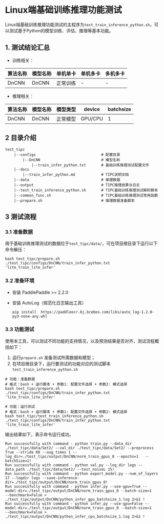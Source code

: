# Linux端基础训练推理功能测试

Linux端基础训练推理功能测试的主程序为`test_train_inference_python.sh`，可以测试基于Python的模型训练、评估、推理等基本功能。

## 1. 测试结论汇总

- 训练相关：

| 算法名称 | 模型名称 | 单机单卡 | 单机多卡 | 多机多卡 |
| -------- | -------- | -------- | -------- | -------- |
| DnCNN    | DnCNN    | 正常训练 | -        | -        |

- 推理相关：

| 算法名称 | 模型名称 | 模型类型 | device  | batchsize |
| -------- | -------- | -------- | ------- | --------- |
| DnCNN    | DnCNN    | 正常模型 | GPU/CPU | 1         |

## 2 目录介绍

```
test_tipc
    |--configs                              # 配置目录
        |--DnCNN                            # 模型名称
            |--train_infer_python.txt       # 基础训练推理测试配置文件
    |--docs
        |--train_infer_python.md            # TIPC说明文档
    |--data                                 # 推理数据
    |--output                               # TIPC推理结果与日志
    |--test_train_inference_python.sh       # TIPC基础训练推理测试解析脚本
    |--common_func.sh                       # TIPC基础训练推理测试常用函数
    |--prepare.sh                           # 推理数据准备脚本
```

## 3 测试流程

### 3.1 准备数据

用于基础训练推理测试的数据位于`test_tipc/data/`，可在项目根目录下运行以下命令解压：

```shell
bash test_tipc/prepare.sh ./test_tipc/configs/DnCNN/train_infer_python.txt 'lite_train_lite_infer'
```

### 3.2 准备环境

- 安装 PaddlePaddle >= 2.2.0

- 安装 AutoLog（规范化日志输出工具）

  ```
  pip install  https://paddleocr.bj.bcebos.com/libs/auto_log-1.2.0-py3-none-any.whl
  ```

### 3.3 功能测试

使用本工具，可以测试不同功能的支持情况，以及预测结果是否对齐，测试流程概括如下：

1. 运行`prepare.sh` 准备测试所需数据和模型；
2. 在项目根目录下，运行要测试的功能对应的测试脚本 `test_train_inference_python.sh`

```shell
# 功能：准备数据
# 格式：bash + 运行脚本 + 参数1: 配置文件选择 + 参数2: 模式选择
bash test_tipc/prepare.sh ./test_tipc/configs/DnCNN/train_infer_python.txt 'lite_train_lite_infer'

# 功能：运行测试
# 格式：bash + 运行脚本 + 参数1: 配置文件选择 + 参数2: 模式选择
bash test_tipc/test_train_inference_python.sh ./test_tipc/configs/DnCNN/train_infer_python.txt 'lite_train_lite_infer'
```

输出结果如下，表示命令运行成功。

```
Run successfully with command - python train.py --data_dir ./test_tipc/data/Set2/ --val_dir ./test_tipc/data/Set2/ --preprocess True --stride 60 --aug_times 1 --log_dir=./test_tipc/output/DnCNN/norm_train_gpus_0 --epochs=1   --batchSize=1!
Run successfully with command - python val.py --log_dir logs --data_path ./test_tipc/data/Set2/ --test_noiseL 15!
Run successfully with command - python export_model.py --num_of_layers 17 --logdir logs --save-inference-dir=./test_tipc/output/DnCNN/norm_train_gpus_0!
Run successfully with command - python infer.py --use-gpu=True --model-dir=./test_tipc/output/DnCNN/norm_train_gpus_0 --batch-size=1   --benchmark=False > ./test_tipc/output/DnCNN/python_infer_gpu_batchsize_1.log 2>&1 !
Run successfully with command - python infer.py --use-gpu=False --model-dir=./test_tipc/output/DnCNN/norm_train_gpus_0 --batch-size=1   --benchmark=False > ./test_tipc/output/DnCNN/python_infer_cpu_batchsize_1.log 2>&1 !
```

